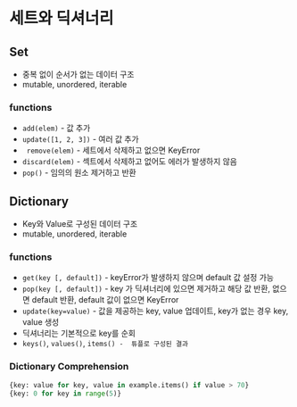 # 세트와 딕셔너리

## Set

- 중복 없이 순서가 없는 데이터 구조
- mutable, unordered, iterable

### functions

- `add(elem)` - 값 추가
- `update([1, 2, 3])` - 여러 값 추가
- ` remove(elem)` - 세트에서 삭제하고 없으면 KeyError
- `discard(elem)` - 섹트에서 삭제하고 없어도 에러가 발생하지 않음
- `pop()` - 임의의 원소 제거하고 반환

## Dictionary

- Key와 Value로 구성된 데이터 구조
- mutable, unordered, iterable

### functions

- `get(key [, default])` - keyError가 발생하지 않으며 default 값 설정 가능
- `pop(key [, default])` - key 가 딕셔너리에 있으면 제거하고 해당 값 반환, 없으면  default 반환, default 값이 없으면 KeyError 
- `update(key=value)` - 값을 제공하는 key, value 업데이트, key가 없는 경우 key, value 생성 
- 딕셔너리는 기본적으로 key를 순회
- `keys()`, `values()`, `items() -  튜플로 구성된 결과`  

### Dictionary Comprehension

```python
{key: value for key, value in example.items() if value > 70}
{key: 0 for key in range(5)}
```



